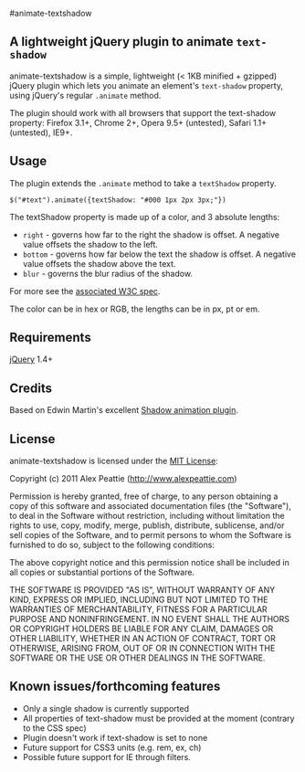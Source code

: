 #animate-textshadow
## A lightweight jQuery plugin to animate `text-shadow`

animate-textshadow is a simple, lightweight (< 1KB minified + gzipped) jQuery plugin which lets you animate an element's `text-shadow` property, using jQuery's regular `.animate` method.

The plugin should work with all browsers that support the text-shadow property: Firefox 3.1+, Chrome 2+, Opera 9.5+ (untested), Safari 1.1+ (untested), IE9+. 

## Usage

The plugin extends the `.animate` method to take a `textShadow` property.

    $("#text").animate({textShadow: "#000 1px 2px 3px;"})
    
The textShadow property is made up of a color, and 3 absolute lengths:
- `right` - governs how far to the right the shadow is offset. A negative value offsets the shadow to the left.
- `bottom` - governs how far below the text the shadow is offset. A negative value offsets the shadow above the text.
- `blur` - governs the blur radius of the shadow.

For more see the [associated W3C spec](http://www.w3.org/TR/1998/REC-CSS2-19980512/text.html#text-shadow-props).

The color can be in hex or RGB, the lengths can be in px, pt or em.

## Requirements

[jQuery](http://jquery.com/) 1.4+

## Credits

Based on Edwin Martin's excellent [Shadow animation plugin](http://www.bitstorm.org/jquery/shadow-animation/).

## License

animate-textshadow is licensed under the [MIT License](http://creativecommons.org/licenses/MIT/):

  Copyright (c) 2011 Alex Peattie (http://www.alexpeattie.com)

  Permission is hereby granted, free of charge, to any person obtaining a copy
  of this software and associated documentation files (the "Software"), to deal
  in the Software without restriction, including without limitation the rights
  to use, copy, modify, merge, publish, distribute, sublicense, and/or sell
  copies of the Software, and to permit persons to whom the Software is
  furnished to do so, subject to the following conditions:

  The above copyright notice and this permission notice shall be included in
  all copies or substantial portions of the Software.

  THE SOFTWARE IS PROVIDED "AS IS", WITHOUT WARRANTY OF ANY KIND, EXPRESS OR
  IMPLIED, INCLUDING BUT NOT LIMITED TO THE WARRANTIES OF MERCHANTABILITY,
  FITNESS FOR A PARTICULAR PURPOSE AND NONINFRINGEMENT. IN NO EVENT SHALL THE
  AUTHORS OR COPYRIGHT HOLDERS BE LIABLE FOR ANY CLAIM, DAMAGES OR OTHER
  LIABILITY, WHETHER IN AN ACTION OF CONTRACT, TORT OR OTHERWISE, ARISING FROM,
  OUT OF OR IN CONNECTION WITH THE SOFTWARE OR THE USE OR OTHER DEALINGS IN
  THE SOFTWARE.

## Known issues/forthcoming features

* Only a single shadow is currently supported
* All properties of text-shadow must be provided at the moment (contrary to the CSS spec)
* Plugin doesn't work if text-shadow is set to none
* Future support for CSS3 units (e.g. rem, ex, ch)
* Possible future support for IE through filters.
